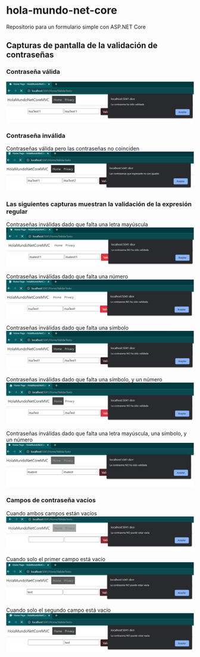# hola-mundo-net-core
Repositorio para un formulario simple con ASP.NET Core

## Capturas de pantalla de la validación de contraseñas

### Contraseña válida
![](CapturasDeValidacion/Contrasenas_validas.png)

### Contraseña inválida
Contraseñas válida pero las contraseñas no coinciden
![](CapturasDeValidacion/Contrasena_sin_coincidicencia.png)

### Las siguientes capturas muestran la validación de la expresión regular
Contraseñas inválidas dado que falta una letra mayúscula
![](CapturasDeValidacion/Contrasena_invalida_sin_mayus.png)

Contraseñas inválidas dado que falta una número
![](CapturasDeValidacion/Contrasena_invalida_sin_numero.png)

Contraseñas inválidas dado que falta una símbolo
![](CapturasDeValidacion/Contrasena_invalida_sin_simbolo.png)

Contraseñas inválidas dado que falta una símbolo, y un número
![](CapturasDeValidacion/Contrasena_invalida_sin_simbolo_ni_numero.png)

Contraseñas inválidas dado que falta una letra mayúscula, una símbolo, y un número
![](CapturasDeValidacion/Contrasena_invalida_solo_minusculas.png)

### Campos de contraseña vacíos
Cuando ambos campos están vacíos
![](CapturasDeValidacion/Ambos_campos_vacios.png)

Cuando solo el primer campo está vacío
![](CapturasDeValidacion/Primer_campo_vacio.png)

Cuando solo el segundo campo está vacío
![](CapturasDeValidacion/Segundo_campo_vacio.png)
